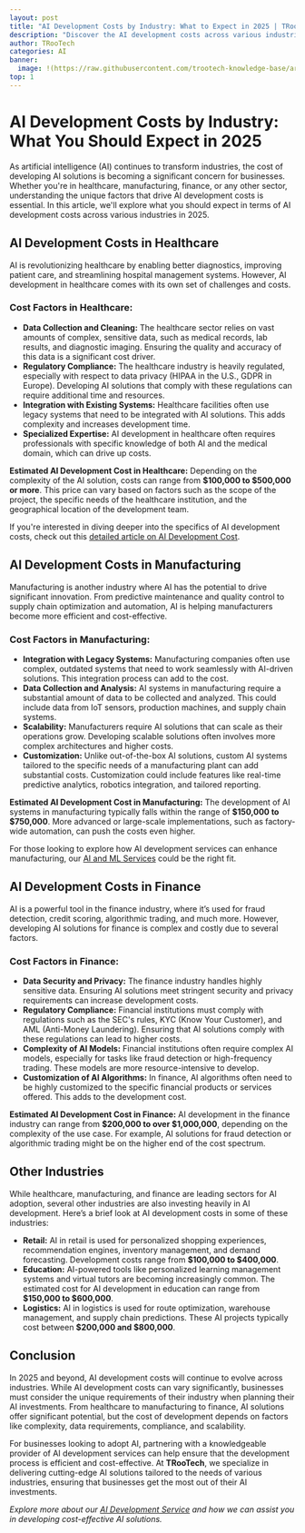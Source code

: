 ```yaml
---
layout: post
title: "AI Development Costs by Industry: What to Expect in 2025 | TRooTech"
description: "Discover the AI development costs across various industries in 2025, including healthcare, manufacturing, and finance. Learn what factors influence pricing and how to manage your AI project budget effectively."
author: TRooTech
categories: AI
banner:
  image: !(https://raw.githubusercontent.com/trootech-knowledge-base/articles/main/assets/images/banners/ai-development-costs-by-industry-what-you-should-expect-in-2025.jpg)
top: 1
---
```

# AI Development Costs by Industry: What You Should Expect in 2025

As artificial intelligence (AI) continues to transform industries, the cost of developing AI solutions is becoming a significant concern for businesses. Whether you're in healthcare, manufacturing, finance, or any other sector, understanding the unique factors that drive AI development costs is essential. In this article, we'll explore what you should expect in terms of AI development costs across various industries in 2025.

## AI Development Costs in Healthcare

AI is revolutionizing healthcare by enabling better diagnostics, improving patient care, and streamlining hospital management systems. However, AI development in healthcare comes with its own set of challenges and costs.

### Cost Factors in Healthcare:

- **Data Collection and Cleaning:** The healthcare sector relies on vast amounts of complex, sensitive data, such as medical records, lab results, and diagnostic imaging. Ensuring the quality and accuracy of this data is a significant cost driver.
- **Regulatory Compliance:** The healthcare industry is heavily regulated, especially with respect to data privacy (HIPAA in the U.S., GDPR in Europe). Developing AI solutions that comply with these regulations can require additional time and resources.
- **Integration with Existing Systems:** Healthcare facilities often use legacy systems that need to be integrated with AI solutions. This adds complexity and increases development time.
- **Specialized Expertise:** AI development in healthcare often requires professionals with specific knowledge of both AI and the medical domain, which can drive up costs.

**Estimated AI Development Cost in Healthcare:** Depending on the complexity of the AI solution, costs can range from **$100,000 to $500,000 or more**. This price can vary based on factors such as the scope of the project, the specific needs of the healthcare institution, and the geographical location of the development team.

If you're interested in diving deeper into the specifics of AI development costs, check out this [detailed article on AI Development Cost](https://www.trootech.com/blog/ai-development-cost).

## AI Development Costs in Manufacturing

Manufacturing is another industry where AI has the potential to drive significant innovation. From predictive maintenance and quality control to supply chain optimization and automation, AI is helping manufacturers become more efficient and cost-effective.

### Cost Factors in Manufacturing:

- **Integration with Legacy Systems:** Manufacturing companies often use complex, outdated systems that need to work seamlessly with AI-driven solutions. This integration process can add to the cost.
- **Data Collection and Analysis:** AI systems in manufacturing require a substantial amount of data to be collected and analyzed. This could include data from IoT sensors, production machines, and supply chain systems.
- **Scalability:** Manufacturers require AI solutions that can scale as their operations grow. Developing scalable solutions often involves more complex architectures and higher costs.
- **Customization:** Unlike out-of-the-box AI solutions, custom AI systems tailored to the specific needs of a manufacturing plant can add substantial costs. Customization could include features like real-time predictive analytics, robotics integration, and tailored reporting.

**Estimated AI Development Cost in Manufacturing:** The development of AI systems in manufacturing typically falls within the range of **$150,000 to $750,000**. More advanced or large-scale implementations, such as factory-wide automation, can push the costs even higher.

For those looking to explore how AI development services can enhance manufacturing, our [AI and ML Services](https://www.trootech.com/services/ai-and-ml-services) could be the right fit.

## AI Development Costs in Finance


AI is a powerful tool in the finance industry, where it’s used for fraud detection, credit scoring, algorithmic trading, and much more. However, developing AI solutions for finance is complex and costly due to several factors.

### Cost Factors in Finance:

- **Data Security and Privacy:** The finance industry handles highly sensitive data. Ensuring AI solutions meet stringent security and privacy requirements can increase development costs.
- **Regulatory Compliance:** Financial institutions must comply with regulations such as the SEC's rules, KYC (Know Your Customer), and AML (Anti-Money Laundering). Ensuring that AI solutions comply with these regulations can lead to higher costs.
- **Complexity of AI Models:** Financial institutions often require complex AI models, especially for tasks like fraud detection or high-frequency trading. These models are more resource-intensive to develop.
- **Customization of AI Algorithms:** In finance, AI algorithms often need to be highly customized to the specific financial products or services offered. This adds to the development cost.

**Estimated AI Development Cost in Finance:** AI development in the finance industry can range from **$200,000 to over $1,000,000**, depending on the complexity of the use case. For example, AI solutions for fraud detection or algorithmic trading might be on the higher end of the cost spectrum.

## Other Industries

While healthcare, manufacturing, and finance are leading sectors for AI adoption, several other industries are also investing heavily in AI development. Here’s a brief look at AI development costs in some of these industries:

- **Retail:** AI in retail is used for personalized shopping experiences, recommendation engines, inventory management, and demand forecasting. Development costs range from **$100,000 to $400,000**.
- **Education:** AI-powered tools like personalized learning management systems and virtual tutors are becoming increasingly common. The estimated cost for AI development in education can range from **$150,000 to $600,000**.
- **Logistics:** AI in logistics is used for route optimization, warehouse management, and supply chain predictions. These AI projects typically cost between **$200,000 and $800,000**.

## Conclusion

In 2025 and beyond, AI development costs will continue to evolve across industries. While AI development costs can vary significantly, businesses must consider the unique requirements of their industry when planning their AI investments. From healthcare to manufacturing to finance, AI solutions offer significant potential, but the cost of development depends on factors like complexity, data requirements, compliance, and scalability.

For businesses looking to adopt AI, partnering with a knowledgeable provider of AI development services can help ensure that the development process is efficient and cost-effective. At **TRooTech**, we specialize in delivering cutting-edge AI solutions tailored to the needs of various industries, ensuring that businesses get the most out of their AI investments.

_Explore more about our [AI Development Service](https://www.trootech.com/services/ai-and-ml-services) and how we can assist you in developing cost-effective AI solutions._
